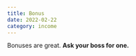 ```yaml
---
title: Bonus
date: 2022-02-22
category: income
---
```


Bonuses are great. **Ask your boss for one.**
